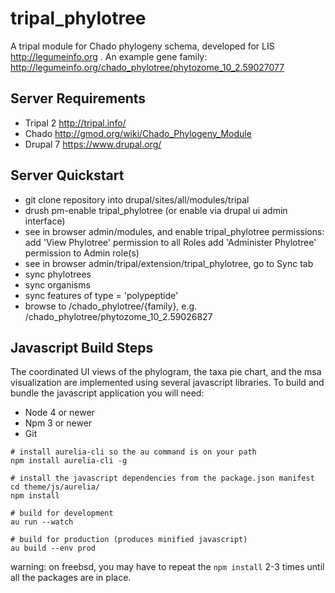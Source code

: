 # tripal_phylotree

A tripal module for Chado phylogeny schema, developed for LIS
http://legumeinfo.org .
An example gene family:
http://legumeinfo.org/chado_phylotree/phytozome_10_2.59027077

## Server Requirements
* Tripal 2 http://tripal.info/
* Chado http://gmod.org/wiki/Chado_Phylogeny_Module
* Drupal 7 https://www.drupal.org/

## Server Quickstart
* git clone repository into drupal/sites/all/modules/tripal
* drush pm-enable tripal_phylotree (or enable via drupal ui admin interface)
* see in browser admin/modules, and enable tripal_phylotree permissions:
  add 'View Phylotree' permission to all Roles
  add 'Administer Phylotree' permission to Admin role(s)
* see in browser admin/tripal/extension/tripal_phylotree, go to Sync tab
* sync phylotrees
* sync organisms
* sync features of type = 'polypeptide'
* browse to /chado_phylotree/{family}, e.g. /chado_phylotree/phytozome_10_2.59026827

## Javascript Build Steps
The coordinated UI views of the phylogram, the taxa pie chart, and the msa
visualization are implemented using several javascript libraries. To build and
bundle the javascript application you will need:

* Node 4 or newer
* Npm 3 or newer
* Git

```
# install aurelia-cli so the au command is on your path
npm install aurelia-cli -g

# install the javascript dependencies from the package.json manifest
cd theme/js/aurelia/
npm install

# build for development
au run --watch

# build for production (produces minified javascript)
au build --env prod
```
warning: on freebsd, you may have to repeat the `npm install` 2-3 times until all the packages are in place.

